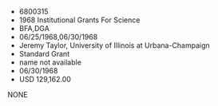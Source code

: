 * 6800315
* 1968 Institutional Grants For Science
* BFA,DGA
* 06/25/1968,06/30/1968
* Jeremy Taylor, University of Illinois at Urbana-Champaign
* Standard Grant
*   name not available
* 06/30/1968
* USD 129,162.00

NONE